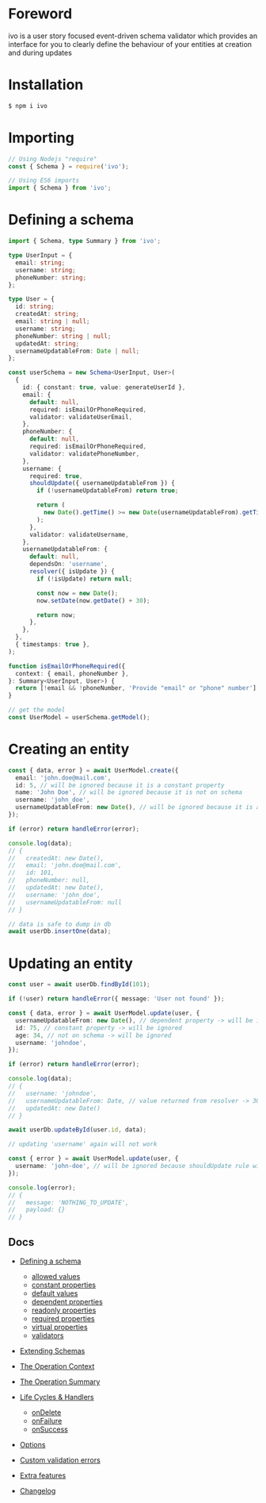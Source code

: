 # Foreword

ivo is a user story focused event-driven schema validator which provides an interface for you to clearly define the behaviour of your entities at creation and during updates

# Installation

```bash
$ npm i ivo
```

# Importing

```js
// Using Nodejs "require"
const { Schema } = require('ivo');

// Using ES6 imports
import { Schema } from 'ivo';
```

# Defining a schema

```ts
import { Schema, type Summary } from 'ivo';

type UserInput = {
  email: string;
  username: string;
  phoneNumber: string;
};

type User = {
  id: string;
  createdAt: string;
  email: string | null;
  username: string;
  phoneNumber: string | null;
  updatedAt: string;
  usernameUpdatableFrom: Date | null;
};

const userSchema = new Schema<UserInput, User>(
  {
    id: { constant: true, value: generateUserId },
    email: {
      default: null,
      required: isEmailOrPhoneRequired,
      validator: validateUserEmail,
    },
    phoneNumber: {
      default: null,
      required: isEmailOrPhoneRequired,
      validator: validatePhoneNumber,
    },
    username: {
      required: true,
      shouldUpdate({ usernameUpdatableFrom }) {
        if (!usernameUpdatableFrom) return true;

        return (
          new Date().getTime() >= new Date(usernameUpdatableFrom).getTime()
        );
      },
      validator: validateUsername,
    },
    usernameUpdatableFrom: {
      default: null,
      dependsOn: 'username',
      resolver({ isUpdate }) {
        if (!isUpdate) return null;

        const now = new Date();
        now.setDate(now.getDate() + 30);

        return now;
      },
    },
  },
  { timestamps: true },
);

function isEmailOrPhoneRequired({
  context: { email, phoneNumber },
}: Summary<UserInput, User>) {
  return [!email && !phoneNumber, 'Provide "email" or "phone" number'] as const;
}

// get the model
const UserModel = userSchema.getModel();
```

# Creating an entity

```ts
const { data, error } = await UserModel.create({
  email: 'john.doe@mail.com',
  id: 5, // will be ignored because it is a constant property
  name: 'John Doe', // will be ignored because it is not on schema
  username: 'john_doe',
  usernameUpdatableFrom: new Date(), // will be ignored because it is a dependent property
});

if (error) return handleError(error);

console.log(data);
// {
//   createdAt: new Date(),
//   email: 'john.doe@mail.com',
//   id: 101,
//   phoneNumber: null,
//   updatedAt: new Date(),
//   username: 'john_doe',
//   usernameUpdatableFrom: null
// }

// data is safe to dump in db
await userDb.insertOne(data);
```

# Updating an entity

```ts
const user = await userDb.findById(101);

if (!user) return handleError({ message: 'User not found' });

const { data, error } = await UserModel.update(user, {
  usernameUpdatableFrom: new Date(), // dependent property -> will be ignored
  id: 75, // constant property -> will be ignored
  age: 34, // not on schema -> will be ignored
  username: 'johndoe',
});

if (error) return handleError(error);

console.log(data);
// {
//   username: 'johndoe',
//   usernameUpdatableFrom: Date, // value returned from resolver -> 30days from now
//   updatedAt: new Date()
// }

await userDb.updateById(user.id, data);
```

```ts
// updating 'username' again will not work

const { error } = await UserModel.update(user, {
  username: 'john-doe', // will be ignored because shouldUpdate rule will return false
});

console.log(error);
// {
//   message: 'NOTHING_TO_UPDATE',
//   payload: {}
// }
```

## Docs

- [Defining a schema](./docs/v1.1.0/index.md#defining-a-schema)
  - [allowed values](./docs/v1.1.0/definitions/allowed-values.md#allowed-values)
  - [constant properties](./docs/v1.1.0/definitions/constants.md#constant-properties)
  - [default values](./docs/v1.1.0/definitions/defaults.md#default-values)
  - [dependent properties](./docs/v1.1.0/definitions/dependents.md#dependent-properties)
  - [readonly properties](./docs/v1.1.0/definitions/readonly.md#readonly-properties)
  - [required properties](./docs/v1.1.0/definitions/required.md#required-properties)
  - [virtual properties](./docs/v1.1.0/definitions/virtuals.md#virtual-properties)
  - [validators](./docs/v1.1.0/validators/index.md#validators)
- [Extending Schemas](./docs/v1.1.0/definitions/extend-schemas.md#extending-schemas)
- [The Operation Context](./docs/v1.1.0/life-cycles.md#the-operation-contextt)
- [The Operation Summary](./docs/v1.1.0/life-cycles.md#the-operation-summary)
- [Life Cycles & Handlers](./docs/v1.1.0/life-cycles.md#life-cycle-listeners)

  - [onDelete](./docs/v1.1.0/life-cycles.md#ondelete)
  - [onFailure](./docs/v1.1.0/life-cycles.md#onfailure)
  - [onSuccess](./docs/v1.1.0/life-cycles.md#onsuccess)

- [Options](./docs/v1.1.0/index.md#options)
- [Custom validation errors](./docs/v1.1.0/index.md#errortool)
- [Extra features](./docs/v1.1.0/life-cycles.md#context-options)

- [Changelog](./docs/CHANGELOG.md#changelog)
